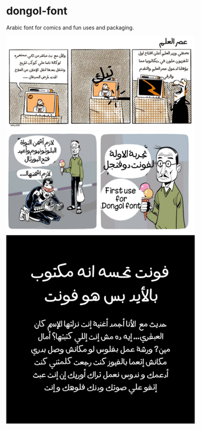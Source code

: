 # dongol-font
 Arabic font for comics and fun uses and packaging.

![Comic](comic-sample.jpg)
![Comic](sample2.png)
![Sample](sample.svg)
